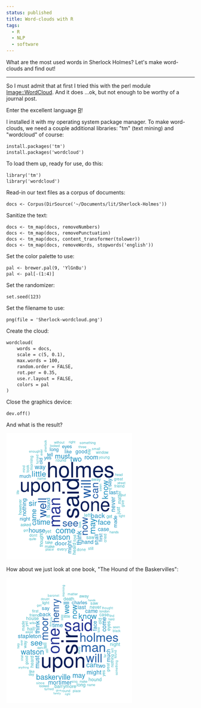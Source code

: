 ```yaml
---
status: published
title: Word-clouds with R
tags:
  - R
  - NLP
  - software
---
```


What are the most used words in Sherlock Holmes?  Let's make word-clouds and find out!

---

So I must admit that at first I tried this with the perl module [Image::WordCloud](https://metacpan.org/pod/Image::WordCloud).  And it does ...ok, but not enough to be worthy of a journal post.

Enter the excellent language [R](https://www.r-project.org/)!

I installed it with my operating system package manager.  To make word-clouds, we need a couple additional libraries: "tm" (text mining) and "wordcloud" of course:

    install.packages('tm')
    install.packages('wordcloud')

To load them up, ready for use, do this:

    library('tm')
    library('wordcloud')

Read-in our text files as a corpus of documents:

    docs <- Corpus(DirSource('~/Documents/lit/Sherlock-Holmes'))

Sanitize the text:

    docs <- tm_map(docs, removeNumbers)
    docs <- tm_map(docs, removePunctuation)
    docs <- tm_map(docs, content_transformer(tolower))
    docs <- tm_map(docs, removeWords, stopwords('english'))

Set the color palette to use:

    pal <- brewer.pal(9, 'YlGnBu')
    pal <- pal[-(1:4)]

Set the randomizer:

    set.seed(123)

Set the filename to use:

    png(file = 'Sherlock-wordcloud.png')

Create the cloud:

    wordcloud(
        words = docs,
        scale = c(5, 0.1),
        max.words = 100,
        random.order = FALSE,
        rot.per = 0.35,
        use.r.layout = FALSE,
        colors = pal
    )

Close the graphics device:

    dev.off()

And what is the result?

![Sherlock-wordcloud](Sherlock-wordcloud.png)

How about we just look at one book, "The Hound of the Baskervilles":

![Baskervilles-wordcloud](Baskervilles-wordcloud.png)


